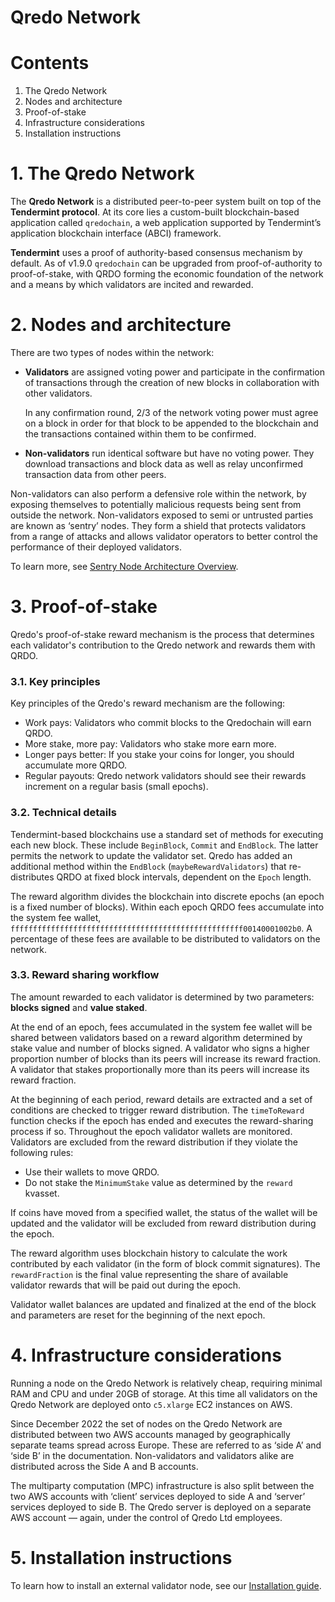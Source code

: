 # Qredo Network

# Contents

1. The Qredo Network
2. Nodes and architecture
3. Proof-of-stake
4. Infrastructure considerations
5. Installation instructions

# 1. The Qredo Network

The **Qredo Network** is a distributed peer-to-peer system built on top of the **Tendermint protocol**. At its core lies a custom-built blockchain-based application called `qredochain`, a web application supported by Tendermint’s application blockchain interface (ABCI) framework.

**Tendermint** uses a proof of authority-based consensus mechanism by default. As of v1.9.0 `qredochain` can be upgraded from proof-of-authority to proof-of-stake, with QRDO forming the economic foundation of the network and a means by which validators are incited and rewarded.

# 2. Nodes and architecture

There are two types of nodes within the network:

- **Validators** are assigned voting power and participate in the confirmation of transactions through the creation of new blocks in collaboration with other validators.  
  
  In any confirmation round, 2/3 of the network voting power must agree on a block in order for that block to be appended to the blockchain and the transactions contained within them to be confirmed.

- **Non-validators** run identical software but have no voting power. They download transactions and block data as well as relay unconfirmed transaction data from other peers.

Non-validators can also perform a defensive role within the network, by exposing themselves to potentially malicious requests being sent from outside the network. Non-validators exposed to semi or untrusted parties are known as ‘sentry’ nodes. They form a shield that protects validators from a range of attacks and allows validator operators to better control the performance of their deployed validators.

To learn more, see [Sentry Node Architecture Overview](https://forum.cosmos.network/t/sentry-node-architecture-overview/454).

# 3. Proof-of-stake

Qredo's proof-of-stake reward mechanism is the process that determines each validator's contribution to the Qredo network and rewards them with QRDO.

### 3.1. Key principles

Key principles of the Qredo's reward mechanism are the following:

- Work pays: Validators who commit blocks to the Qredochain will earn QRDO.
- More stake, more pay: Validators who stake more earn more.
- Longer pays better: If you stake your coins for longer, you should accumulate more QRDO.
- Regular payouts: Qredo network validators should see their rewards increment on a regular basis (small epochs).

### 3.2. Technical details

Tendermint-based blockchains use a standard set of methods for executing each new block. These include `BeginBlock`, `Commit` and `EndBlock`. The latter permits the network to update the validator set. Qredo has added an additional method within the `EndBlock` (`maybeRewardValidators`) that re-distributes QRDO at fixed block intervals, dependent on the `Epoch` length.

The reward algorithm divides the blockchain into discrete epochs (an epoch is a fixed number of blocks). Within each epoch QRDO fees accumulate into the system fee wallet, `ffffffffffffffffffffffffffffffffffffffffffffffffffff00140001002b0`. A percentage of these fees are available to be distributed to validators on the network.

### 3.3. Reward sharing workflow

The amount rewarded to each validator is determined by two parameters: **blocks signed** and **value staked**.

At the end of an epoch, fees accumulated in the system fee wallet will be shared between validators based on a reward algorithm determined by stake value and number of blocks signed. A validator who signs a higher proportion number of blocks than its peers will increase its reward fraction. A validator that stakes proportionally more than its peers will increase its reward fraction.

At the beginning of each period, reward details are extracted and a set of conditions are checked to trigger reward distribution. The `timeToReward` function checks if the epoch has ended and executes the reward-sharing process if so. Throughout the epoch validator wallets are monitored. Validators are excluded from the reward distribution if they violate the following rules:

- Use their wallets to move QRDO.
- Do not stake the `MinimumStake` value as determined by the `reward` kvasset.

If coins have moved from a specified wallet, the status of the wallet will be updated and the validator will be excluded from reward distribution during the epoch.

The reward algorithm uses blockchain history to calculate the work contributed by each validator (in the form of block commit signatures). The `rewardFraction` is the final value representing the share of available validator rewards that will be paid out during the epoch.

Validator wallet balances are updated and finalized at the end of the block and parameters are reset for the beginning of the next epoch.

# 4. Infrastructure considerations

Running a node on the Qredo Network is relatively cheap, requiring minimal RAM and CPU and under 20GB of storage. At this time all validators on the Qredo Network are deployed onto `c5.xlarge` EC2 instances on AWS.

Since December 2022 the set of nodes on the Qredo Network are distributed between two AWS accounts managed by geographically separate teams spread across Europe. These are referred to as ‘side A’ and ‘side B’ in the documentation. Non-validators and validators alike are distributed across the Side A and B accounts.

The multiparty computation (MPC) infrastructure is also split between the two AWS accounts with ‘client’ services deployed to side A and ‘server’ services deployed to side B. The Qredo server is deployed on a separate AWS account — again, under the control of Qredo Ltd employees.

# 5. Installation instructions

To learn how  to install an external validator node, see our [Installation guide](docs/installation.md).

